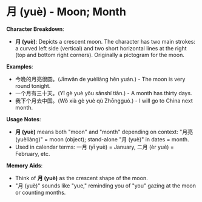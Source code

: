 # **月 (yuè) - Moon; Month**

**Character Breakdown**:  
- **月 (yuè)**: Depicts a crescent moon. The character has two main strokes: a curved left side (vertical) and two short horizontal lines at the right (top and bottom right corners). Originally a pictogram for the moon.

**Examples**:  
- 今晚的月亮很圆。(Jīnwǎn de yuèliàng hěn yuán.) - The moon is very round tonight.  
- 一个月有三十天。(Yī gè yuè yǒu sānshí tiān.) - A month has thirty days.  
- 我下个月去中国。(Wǒ xià gè yuè qù Zhōngguó.) - I will go to China next month.

**Usage Notes**:  
- **月 (yuè)** means both "moon" and "month" depending on context: "月亮 (yuèliàng)" = moon (object); stand-alone "月 (yuè)" in dates = month.  
- Used in calendar terms: 一月 (yī yuè) = January, 二月 (èr yuè) = February, etc.

**Memory Aids**:  
- Think of **月 (yuè)** as the crescent shape of the moon.  
- "月 (yuè)" sounds like "yue," reminding you of "you" gazing at the moon or counting months.